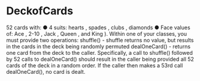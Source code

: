 # DeckofCards

52 cards with:
● 4 suits: hearts , spades , clubs , diamonds
● Face values of: Ace , 2-10 , Jack , Queen , and King ).
Within one of your classes, you must provide two operations:
shuffle() - shuffle returns no value, but results in the cards in the deck being randomly
permuted
dealOneCard() - returns one card from the deck to the caller. Specifically, a call to
shuffle() followed by 52 calls to dealOneCard() should result in the caller being provided
all 52 cards of the deck in a random order. If the caller then makes a 53rd call
dealOneCard(), no card is dealt.
